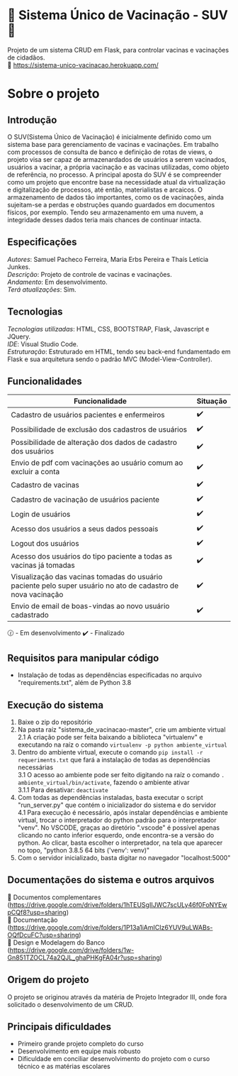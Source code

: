 # :syringe: Sistema Único de Vacinação - SUV :syringe:
Projeto de um sistema CRUD em Flask, para controlar vacinas e vacinações de cidadãos.  
:link: https://sistema-unico-vacinacao.herokuapp.com/


# Sobre o projeto

## Introdução
O SUV(Sistema Único de Vacinação) é inicialmente definido como um sistema base para gerenciamento de vacinas e vacinações. Em trabalho com processos de consulta de banco e definição de rotas de views, o projeto visa ser capaz de armazenardados de usuários a serem vacinados, usuários a vacinar, a própria vacinação e as vacinas utilizadas, como objeto de referência, no processo. A principal aposta do SUV é se compreender como um projeto que encontre base na necessidade atual da virtualização e digitalização de processos, até então, materialistas e arcaicos. O armazenamento de dados tão importantes, como os de vacinações, ainda sujeitam-se a perdas e obstruções quando guardados em documentos físicos, por exemplo. Tendo seu armazenamento em uma nuvem, a integridade desses dados teria mais chances de continuar intacta.

## Especificações
*Autores*: Samuel Pacheco Ferreira, Maria Erbs Pereira e Thaís Letícia Junkes.      
*Descrição*: Projeto de controle de vacinas e vacinações.  
*Andamento*: Em desenvolvimento.    
*Terá atualizações*: Sim.        

## Tecnologias
*Tecnologias utilizadas*: HTML, CSS, BOOTSTRAP, Flask, Javascript e JQuery.      
*IDE*: Visual Studio Code.      
*Estruturação*: Estruturado em HTML, tendo seu back-end fundamentado em Flask e sua arquitetura sendo o padrão MVC (Model-View-Controller).    

## Funcionalidades
| Funcionalidade | Situação |
| ----------- | ----------- |
| Cadastro de usuários pacientes e enfermeiros | :heavy_check_mark: |
| Possibilidade de exclusão dos cadastros de usuários| :heavy_check_mark: |
| Possibilidade de alteração dos dados de cadastro dos usuários| :heavy_check_mark: |
| Envio de pdf com vacinações ao usuário comum ao excluir a conta| :heavy_check_mark: |
| Cadastro de vacinas | :heavy_check_mark: |
| Cadastro de vacinação de usuários paciente | :heavy_check_mark: |
| Login de usuários | :heavy_check_mark: |
| Acesso dos usuários a seus dados pessoais | :heavy_check_mark: |
| Logout dos usuários | :heavy_check_mark: |
| Acesso dos usuários do tipo paciente a todas as vacinas já tomadas | :heavy_check_mark: |
| Visualização das vacinas tomadas do usuário paciente pelo super usuário no ato de cadastro de nova vacinação | :heavy_check_mark: |
| Envio de email de boas-vindas ao novo usuário cadastrado| :heavy_check_mark: |

:clock130: - Em desenvolvimento   :heavy_check_mark: - Finalizado

## Requisitos para manipular código
* Instalação de todas as dependências especificadas no arquivo "requirements.txt", além de Python 3.8 

## Execução do sistema
1. Baixe o zip do repositório
2. Na pasta raíz "sistema_de_vacinacao-master", crie um ambiente virtual  
2.1 A criação pode ser feita baixando a biblioteca "virtualenv" e executando na raíz o comando `virtualenv -p python ambiente_virtual`
3. Dentro do ambiente virtual, execute o comando `pip install -r requeriments.txt` que fará a instalação de todas as dependências necessárias   
3.1 O acesso ao ambiente pode ser feito digitando na raíz o comando `. ambiente_virtual/bin/activate`, fazendo o ambiente ativar  
3.1.1 Para desativar: `deactivate`
4. Com todas as dependências instaladas, basta executar o script "run_server.py" que contém o inicializador do sistema e do servidor  
4.1 Para execução é necessário, após instalar dependências e ambiente virtual, trocar o interpretador do python padrão para o interpretador "venv". No VSCODE, graças ao diretório ".vscode" é possível apenas clicando no canto inferior esquerdo, onde encontra-se a versão do python. Ao clicar, basta escolher o interpretador, na tela que aparecer no topo, "python 3.8.5 64 bits ('venv': venv)"  
5. Com o servidor inicializado, basta digitar no navegador "localhost:5000"

## Documentações do sistema e outros arquivos
:link: Documentos complementares  (https://drive.google.com/drive/folders/1hTEUSgIIJWC7scULy46f0FoNYEwpCQf8?usp=sharing)  
:link: Documentação (https://drive.google.com/drive/folders/1P13a1iAmICIz6YUV9uLWABs-OQfDcuFC?usp=sharing)  
:link: Design e Modelagem do Banco (https://drive.google.com/drive/folders/1w-Gn851TZOCL74a2QJL_ghaPHKgFA04r?usp=sharing)

## Origem do projeto
O projeto se originou através da matéria de Projeto Integrador III, onde fora solicitado o desenvolvimento de um CRUD.      
 
## Principais dificuldades
* Primeiro grande projeto completo do curso
* Desenvolvimento em equipe mais robusto
* Dificuldade em conciliar desenvolvimento do projeto com o curso técnico e as matérias escolares





